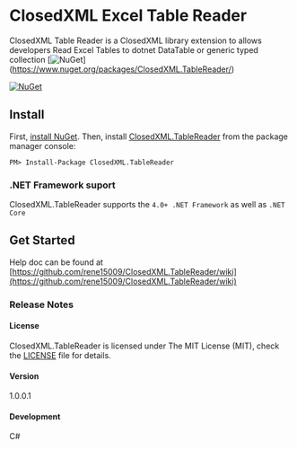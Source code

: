 # ClosedXML Excel Table Reader  
ClosedXML Table Reader is a ClosedXML library extension to allows developers Read Excel Tables to dotnet DataTable or generic typed collection
[![NuGet](https://img.shields.io/nuget/dt/ClosedXML.TableReader.svg?style=plastic)]
(https://www.nuget.org/packages/ClosedXML.TableReader/)

[![NuGet](https://img.shields.io/nuget/v/ClosedXML.TableReader.svg?style=plastic)](https://www.nuget.org/packages/ClosedXML.TableReader/)


## Install

First, [install NuGet](http://docs.nuget.org/docs/start-here/installing-nuget). Then, install [ClosedXML.TableReader](https://www.nuget.org/packages/ClosedXML.TableReader/) from the package manager console:

```
PM> Install-Package ClosedXML.TableReader
```


### .NET Framework suport

ClosedXML.TableReader supports the `4.0+ .NET Framework` as well as `.NET Core`


## Get Started

Help doc can be found at [https://github.com/rene15009/ClosedXML.TableReader/wiki](https://github.com/rene15009/ClosedXML.TableReader/wiki)

### Release Notes

#### License
ClosedXML.TableReader is licensed under The MIT License (MIT), check the [LICENSE](https://github.com/rene15009/ClosedXML.TableReader/blob/master/LICENSE) file for details.

#### Version
1.0.0.1
#### Development
C# 

